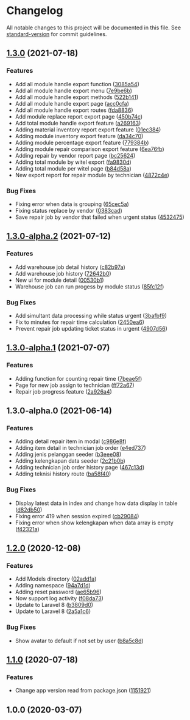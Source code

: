 # Changelog

All notable changes to this project will be documented in this file. See [standard-version](https://github.com/conventional-changelog/standard-version) for commit guidelines.

## [1.3.0](https://git.wbaindonesia.com/wbaindonesia/telkom-service-mgmt-system/compare/v1.3.0-alpha.2...v1.3.0) (2021-07-18)


### Features

* Add all module handle export function ([3085a54](https://git.wbaindonesia.com/wbaindonesia/telkom-service-mgmt-system/commit/3085a544d87d06afda0f4cf22112a27d3660760b))
* Add all module handle export menu ([7e9be6b](https://git.wbaindonesia.com/wbaindonesia/telkom-service-mgmt-system/commit/7e9be6b3ad94cf00989d8c4d52f108352eef9055))
* Add all module handle export methods ([522b141](https://git.wbaindonesia.com/wbaindonesia/telkom-service-mgmt-system/commit/522b1410d77a2cb2b562b4aaaa682de6686e595a))
* Add all module handle export page ([acc0cfa](https://git.wbaindonesia.com/wbaindonesia/telkom-service-mgmt-system/commit/acc0cfa4f8aee85bc66926b4f5c31633b6cd070b))
* Add all module handle export routes ([fda8836](https://git.wbaindonesia.com/wbaindonesia/telkom-service-mgmt-system/commit/fda8836ab91b04a78efc436acfc9418d4bf85db0))
* Add module replace report export page ([450b74c](https://git.wbaindonesia.com/wbaindonesia/telkom-service-mgmt-system/commit/450b74cdc8a790ca77eb9921845bc8a84412c3c9))
* Add total module handle export feature ([a269163](https://git.wbaindonesia.com/wbaindonesia/telkom-service-mgmt-system/commit/a269163adfe73f131e6f57c48df9cf9df9c45c87))
* Adding material inventory report export feature ([01ec384](https://git.wbaindonesia.com/wbaindonesia/telkom-service-mgmt-system/commit/01ec38446f097c56bfb040ad683852029862594f))
* Adding module inventory export feature ([da34c70](https://git.wbaindonesia.com/wbaindonesia/telkom-service-mgmt-system/commit/da34c70628f80572d7e1255f791d42a011f5db54))
* Adding module percentage export feature ([779384b](https://git.wbaindonesia.com/wbaindonesia/telkom-service-mgmt-system/commit/779384b8c34b71f5a3e5e438a70855d6ef16b315))
* Adding module repair comparison export feature ([6ea76fb](https://git.wbaindonesia.com/wbaindonesia/telkom-service-mgmt-system/commit/6ea76fb7f230d616b1da0bc38f0dff1444ad7551))
* Adding repair by vendor report page ([bc25624](https://git.wbaindonesia.com/wbaindonesia/telkom-service-mgmt-system/commit/bc256247fc0f3e74ce564207dd71f669af4a5e87))
* Adding total module by witel export ([fa9830d](https://git.wbaindonesia.com/wbaindonesia/telkom-service-mgmt-system/commit/fa9830df9eee19a3317710c8655323c1116f868a))
* Adding total module per witel page ([b84d58a](https://git.wbaindonesia.com/wbaindonesia/telkom-service-mgmt-system/commit/b84d58a1dd82d53128d28522f4ca079b43fc3d7c))
* New export report for repair module by technician ([4872c4e](https://git.wbaindonesia.com/wbaindonesia/telkom-service-mgmt-system/commit/4872c4ed05cfbcd75331a205641bcf3ea0454d23))


### Bug Fixes

* Fixing error when data is grouping ([65cec5a](https://git.wbaindonesia.com/wbaindonesia/telkom-service-mgmt-system/commit/65cec5aff5bee73401c2dfab201f24472b30785b))
* Fixing status replace by vendor ([0383cad](https://git.wbaindonesia.com/wbaindonesia/telkom-service-mgmt-system/commit/0383cad8e01760b8626d1cf2354e6924d64d21e4))
* Save repair job by vendor that failed when urgent status ([4532475](https://git.wbaindonesia.com/wbaindonesia/telkom-service-mgmt-system/commit/4532475de4f4a2d804eb7baf995d6e5b168e7cd6))

## [1.3.0-alpha.2](https://git.wbaindonesia.com/wbaindonesia/telkom-service-mgmt-system/compare/v1.3.0-alpha.1...v1.3.0-alpha.2) (2021-07-12)


### Features

* Add warehouse job detail history ([c82b97a](https://git.wbaindonesia.com/wbaindonesia/telkom-service-mgmt-system/commit/c82b97a7994dd3db962042227e3fcd1c066a6bbe))
* Add warehouse job history ([72642b0](https://git.wbaindonesia.com/wbaindonesia/telkom-service-mgmt-system/commit/72642b0623a105690dcfee671e8dd4199861dc2d))
* New ui for module detail ([00530b1](https://git.wbaindonesia.com/wbaindonesia/telkom-service-mgmt-system/commit/00530b1c03ff3703831c38130d4d491a309f4680))
* Warehouse job can run progess by module status ([85fc12f](https://git.wbaindonesia.com/wbaindonesia/telkom-service-mgmt-system/commit/85fc12f8794d64065b6989f6b98623441fb2d26b))


### Bug Fixes

* Add simultant data processing while status urgent ([3bafbf9](https://git.wbaindonesia.com/wbaindonesia/telkom-service-mgmt-system/commit/3bafbf947ac68ba5ead44eaafab6dfb983abbd9c))
* Fix to minutes for repair time calculation ([2450ea6](https://git.wbaindonesia.com/wbaindonesia/telkom-service-mgmt-system/commit/2450ea69b3e2d057346c407a47177e3efd6fa130))
* Prevent repair job updating ticket status in urgent ([4907d56](https://git.wbaindonesia.com/wbaindonesia/telkom-service-mgmt-system/commit/4907d560954fbfe27c960d926f6acb7ed8170107))

## [1.3.0-alpha.1](https://git.wbaindonesia.com/wbaindonesia/telkom-service-mgmt-system/compare/v1.3.0-alpha.0...v1.3.0-alpha.1) (2021-07-07)


### Features

* Adding function for counting repair time ([7beae5f](https://git.wbaindonesia.com/wbaindonesia/telkom-service-mgmt-system/commit/7beae5f45e9407e0142c56ba55b8de510ef51ffb))
* Page for new job assign to technician ([ff72a67](https://git.wbaindonesia.com/wbaindonesia/telkom-service-mgmt-system/commit/ff72a675e9ca3315030bddf70fbd2a411c97bf52))
* Repair job progress feature ([2a926a4](https://git.wbaindonesia.com/wbaindonesia/telkom-service-mgmt-system/commit/2a926a4486bf5ff3b72c3daffe25b4c9e3260415))

## 1.3.0-alpha.0 (2021-06-14)


### Features

* Adding detail repair item in modal ([c986e8f](https://git.wbaindonesia.com/wbaindonesia/telkom-service-mgmt-system/commit/c986e8f68aa2279a1fe0d9fceb8601a8f0b99ce4))
* Adding item detail in technician job order ([e4ed737](https://git.wbaindonesia.com/wbaindonesia/telkom-service-mgmt-system/commit/e4ed73749195da9f579001d3282e1d1c8f5be84d))
* Adding jenis pelanggan seeder ([b3eee08](https://git.wbaindonesia.com/wbaindonesia/telkom-service-mgmt-system/commit/b3eee084138bf6a26bad8ba6858e558e8ecbd58d))
* Adding kelengkapan data seeder ([2c21b0b](https://git.wbaindonesia.com/wbaindonesia/telkom-service-mgmt-system/commit/2c21b0b1946f713744e65d8c89f417586500151b))
* Adding technician job order history page ([467c13d](https://git.wbaindonesia.com/wbaindonesia/telkom-service-mgmt-system/commit/467c13d970c18a824819cffd6d3a76f5e16634aa))
* Adding teknisi history route ([ba58f40](https://git.wbaindonesia.com/wbaindonesia/telkom-service-mgmt-system/commit/ba58f4025f8380cd00a701e91852a10f6124007f))


### Bug Fixes

* Display latest data in index and change how data display in table ([d82db50](https://git.wbaindonesia.com/wbaindonesia/telkom-service-mgmt-system/commit/d82db50f043735ce4633b815bfb2497ba8a3130f))
* Fixing error 419 when session expired ([cb29084](https://git.wbaindonesia.com/wbaindonesia/telkom-service-mgmt-system/commit/cb290848296a016cb653f4c33e1b4d233fc8cb0a))
* Fixing error when show kelengkapan when data array is empty ([f42321a](https://git.wbaindonesia.com/wbaindonesia/telkom-service-mgmt-system/commit/f42321a03f84ddca29f48277c53f832274dff151))

## [1.2.0](https://git.wbaindonesia.com/wbaindonesia/starterkit/compare/v1.1.0...v1.2.0) (2020-12-08)


### Features

* Add Models directory ([02add1a](https://git.wbaindonesia.com/wbaindonesia/starterkit/commit/02add1a59942e793e59ace847b575f78c33a213c))
* Adding namespace ([94a7d1d](https://git.wbaindonesia.com/wbaindonesia/starterkit/commit/94a7d1d5aac956c7f330dc41919596f6d68d6f5b))
* Adding reset password ([ae65b96](https://git.wbaindonesia.com/wbaindonesia/starterkit/commit/ae65b96d6e16a5b81f6e45f36c66374b80c03b99))
* Now support log activity ([f08da73](https://git.wbaindonesia.com/wbaindonesia/starterkit/commit/f08da7334ac88894bba3eacb71e0856e04e8afcc))
* Update to Laravel 8 ([b3809d0](https://git.wbaindonesia.com/wbaindonesia/starterkit/commit/b3809d015fc9894e61e76e63e0e1fc7e53b05ac8))
* Update to Laravel 8 ([2a5a1c6](https://git.wbaindonesia.com/wbaindonesia/starterkit/commit/2a5a1c630c84292731f1900cda2b8aa9a0324514))


### Bug Fixes

* Show avatar to default if not set by user ([b8a5c8d](https://git.wbaindonesia.com/wbaindonesia/starterkit/commit/b8a5c8d88914608d8b225780251516b60c0939c9))

## [1.1.0](https://git.fiotech.co/wbaindonesia/starterkit/compare/v1.0.0...v1.1.0) (2020-07-18)


### Features

* Change app version read from package.json ([1151921](https://git.fiotech.co/wbaindonesia/starterkit/commit/115192149792d636ba51d417a55a4f29bd5c4f56))

## 1.0.0 (2020-03-07)
